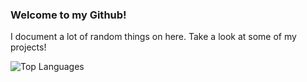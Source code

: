 ### Welcome to my Github!

I document a lot of random things on here. Take a look at some of my projects!

![Top Languages](https://github-readme-stats.vercel.app/api/top-langs/?username=aricher1&layout=compact&theme=radical)
